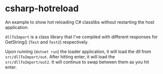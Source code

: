 # csharp-hotreload

An example to show hot reloading C# classlibs without restarting the host
application.

`dllToImport` is a class library that I've compiled with different responses for
GetString() (`Test` and `Test2`) respectively.

Upon running (`dotnet run`) the loader application, it will load the dll from
`src/dllToImport/out`. After hitting enter, it will load the
`src/dllToImport/out2`. It will continue to swap between them as you hit enter.
